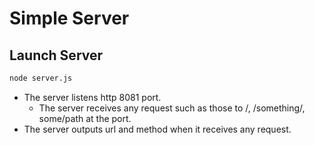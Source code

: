 # Simple Server

## Launch Server

```bash
node server.js
```

* The server listens http 8081 port.
    * The server receives any request such as those to /, /something/, some/path at the port.
* The server outputs url and method when it receives any request.
